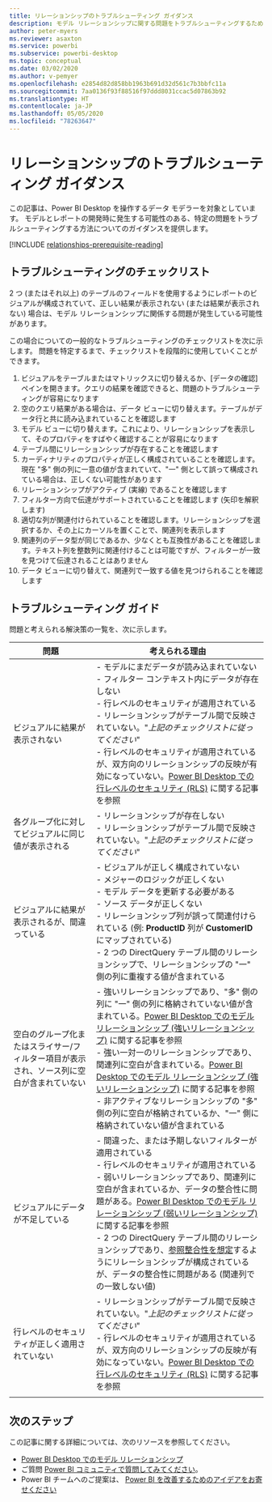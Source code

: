 ```yaml
---
title: リレーションシップのトラブルシューティング ガイダンス
description: モデル リレーションシップに関する問題をトラブルシューティングするためのガイダンスです。
author: peter-myers
ms.reviewer: asaxton
ms.service: powerbi
ms.subservice: powerbi-desktop
ms.topic: conceptual
ms.date: 03/02/2020
ms.author: v-pemyer
ms.openlocfilehash: e2854d82d858bb1963b691d32d561c7b3bbfc11a
ms.sourcegitcommit: 7aa0136f93f88516f97ddd8031ccac5d07863b92
ms.translationtype: HT
ms.contentlocale: ja-JP
ms.lasthandoff: 05/05/2020
ms.locfileid: "78263647"
---
```

# <a name="relationship-troubleshooting-guidance"></a>リレーションシップのトラブルシューティング ガイダンス

この記事は、Power BI Desktop を操作するデータ モデラーを対象としています。 モデルとレポートの開発時に発生する可能性のある、特定の問題をトラブルシューティングする方法についてのガイダンスを提供します。

[!INCLUDE [relationships-prerequisite-reading](includes/relationships-prerequisite-reading.md)]

## <a name="troubleshooting-checklist"></a>トラブルシューティングのチェックリスト

2 つ (またはそれ以上) のテーブルのフィールドを使用するようにレポートのビジュアルが構成されていて、正しい結果が表示されない (または結果が表示されない) 場合は、モデル リレーションシップに関係する問題が発生している可能性があります。

この場合についての一般的なトラブルシューティングのチェックリストを次に示します。 問題を特定するまで、チェックリストを段階的に使用していくことができます。

1. ビジュアルをテーブルまたはマトリックスに切り替えるか、[データの確認] ペインを開きます。クエリの結果を確認できると、問題のトラブルシューティングが容易になります
1. 空のクエリ結果がある場合は、データ ビューに切り替えます。テーブルがデータ行と共に読み込まれていることを確認します
1. モデル ビューに切り替えます。これにより、リレーションシップを表示して、そのプロパティをすばやく確認することが容易になります
1. テーブル間にリレーションシップが存在することを確認します
1. カーディナリティのプロパティが正しく構成されていることを確認します。現在 "多" 側の列に一意の値が含まれていて、"一" 側として誤って構成されている場合は、正しくない可能性があります
1. リレーションシップがアクティブ (実線) であることを確認します
1. フィルター方向で伝達がサポートされていることを確認します (矢印を解釈します)
1. 適切な列が関連付けられていることを確認します。リレーションシップを選択するか、その上にカーソルを置くことで、関連列を表示します
1. 関連列のデータ型が同じであるか、少なくとも互換性があることを確認します。テキスト列を整数列に関連付けることは可能ですが、フィルターが一致を見つけて伝達されることはありません
1. データ ビューに切り替えて、関連列で一致する値を見つけられることを確認します

## <a name="troubleshooting-guide"></a>トラブルシューティング ガイド

問題と考えられる解決策の一覧を、次に示します。

|問題|考えられる理由|
|---------|---------|
|ビジュアルに結果が表示されない|- モデルにまだデータが読み込まれていない<br />- フィルター コンテキスト内にデータが存在しない<br />- 行レベルのセキュリティが適用されている<br />- リレーションシップがテーブル間で反映されていない。"_上記のチェックリストに従ってください_"<br />- 行レベルのセキュリティが適用されているが、双方向のリレーションシップの反映が有効になっていない。[Power BI Desktop での行レベルのセキュリティ (RLS)](../desktop-rls.md) に関する記事を参照|
|各グループ化に対してビジュアルに同じ値が表示される |- リレーションシップが存在しない<br />- リレーションシップがテーブル間で反映されていない。"_上記のチェックリストに従ってください_"|
|ビジュアルに結果が表示されるが、間違っている|- ビジュアルが正しく構成されていない<br />- メジャーのロジックが正しくない<br />- モデル データを更新する必要がある<br />- ソース データが正しくない<br />- リレーションシップ列が誤って関連付けられている (例: **ProductID** 列が **CustomerID** にマップされている)<br />- 2 つの DirectQuery テーブル間のリレーションシップで、リレーションシップの "一" 側の列に重複する値が含まれている|
|空白のグループ化またはスライサー/フィルター項目が表示され、ソース列に空白が含まれていない|- 強いリレーションシップであり、"多" 側の列に "一" 側の列に格納されていない値が含まれている。[Power BI Desktop でのモデル リレーションシップ (強いリレーションシップ)](../desktop-relationships-understand.md#strong-relationships) に関する記事を参照<br />- 強い一対一のリレーションシップであり、関連列に空白が含まれている。[Power BI Desktop でのモデル リレーションシップ (強いリレーションシップ)](../desktop-relationships-understand.md#strong-relationships) に関する記事を参照<br />- 非アクティブなリレーションシップの "多" 側の列に空白が格納されているか、"一" 側に格納されていない値が含まれている|
|ビジュアルにデータが不足している|- 間違った、または予期しないフィルターが適用されている<br />- 行レベルのセキュリティが適用されている<br />- 弱いリレーションシップであり、関連列に空白が含まれているか、データの整合性に問題がある。[Power BI Desktop でのモデル リレーションシップ (弱いリレーションシップ)](../desktop-relationships-understand.md#weak-relationships) に関する記事を参照<br />- 2 つの DirectQuery テーブル間のリレーションシップであり、[参照整合性を想定](../desktop-relationships-understand.md#assume-referential-integrity)するようにリレーションシップが構成されているが、データの整合性に問題がある (関連列での一致しない値)|
|行レベルのセキュリティが正しく適用されていない|- リレーションシップがテーブル間で反映されていない。"_上記のチェックリストに従ってください_"<br />- 行レベルのセキュリティが適用されているが、双方向のリレーションシップの反映が有効になっていない。[Power BI Desktop での行レベルのセキュリティ (RLS)](../desktop-rls.md) に関する記事を参照|
|||

## <a name="next-steps"></a>次のステップ

この記事に関する詳細については、次のリソースを参照してください。

- [Power BI Desktop でのモデル リレーションシップ](../desktop-relationships-understand.md)
- ご質問 [Power BI コミュニティで質問してみてください](https://community.powerbi.com/)。
- Power BI チームへのご提案は、 [Power BI を改善するためのアイデアをお寄せください](https://ideas.powerbi.com/)
